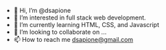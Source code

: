 - 👋 Hi, I’m @dsapione
- 👀 I’m interested in full stack web development.
- 🌱 I’m currently learning HTML, CSS, and Javascript
- 💞️ I’m looking to collaborate on ...
- 📫 How to reach me dsapione@gmail.com

<!---
dsapione/dsapione is a ✨ special ✨ repository because its `README.md` (this file) appears on your GitHub profile.
You can click the Preview link to take a look at your changes.
--->
